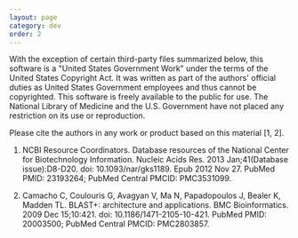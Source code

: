 ```yaml
---
layout: page
category: dev
order: 2
---
```

With the exception of certain third-party files summarized below, this software is a "United States Government Work" under the terms of the United States Copyright Act.  It was written as part of the authors' official duties as United States Government employees and thus cannot be copyrighted.  This software is freely available to the public for use. The National Library of Medicine and the U.S. Government have not placed any restriction on its use or reproduction.

Please cite the authors in any work or product based on this material [1, 2].

1. NCBI Resource Coordinators. Database resources of the National Center for
Biotechnology Information. Nucleic Acids Res. 2013 Jan;41(Database issue):D8-D20.
doi: 10.1093/nar/gks1189. Epub 2012 Nov 27. PubMed PMID: 23193264; PubMed Central PMCID: PMC3531099.

1. Camacho C, Coulouris G, Avagyan V, Ma N, Papadopoulos J, Bealer K, Madden TL.
BLAST+: architecture and applications. BMC Bioinformatics. 2009 Dec 15;10:421. doi: 10.1186/1471-2105-10-421. PubMed PMID: 20003500; PubMed Central PMCID: PMC2803857. 
